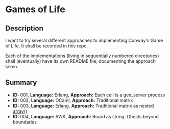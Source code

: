 Games of Life
=============


Description
-----------
I want to try several different approaches to implementing Conway's Game of
Life. It shall be recorded in this repo.

Each of the implementations (living in sequentially numbered directories) shall
(eventually) have its own README file, documenting the approach taken.


Summary
-------
* __ID:__ 001,
  __Language:__ Erlang,
  __Approach:__ Each cell is a gen_server process
* __ID:__ 002,
  __Language:__ OCaml,
  __Approach:__ Traditional matrix
* __ID:__ 003,
  __Language:__ Erlang,
  __Approach:__ Traditional matrix as nested [array()]
* __ID:__ 004,
  __Language:__ AWK,
  __Approach:__ Board as string. Ghosts beyond boundaries


[array()]: http://www.erlang.org/doc/man/array.html "Which is not actually an array, but an integer-keyed tree."
